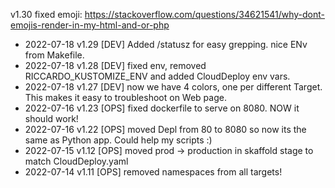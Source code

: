 v1.30 fixed emoji: https://stackoverflow.com/questions/34621541/why-dont-emojis-render-in-my-html-and-or-php
* 2022-07-18 v1.29 [DEV] Added /statusz for easy grepping. nice ENv from Makefile.
* 2022-07-18 v1.28 [DEV] fixed env, removed RICCARDO_KUSTOMIZE_ENV and added CloudDeploy env vars.
* 2022-07-18 v1.27 [DEV] now we have 4 colors, one per different Target. This makes it easy to troubleshoot on Web page.
* 2022-07-16 v1.23 [OPS] fixed dockerfile to serve on 8080. NOW it should work!
* 2022-07-16 v1.22 [OPS] moved Depl from 80 to 8080 so now its the same as Python app. Could help my scripts :)
* 2022-07-15 v1.12 [OPS] moved prod -> production in skaffold stage to match CloudDeploy.yaml
* 2022-07-14 v1.11 [OPS] removed namespaces from all targets!
